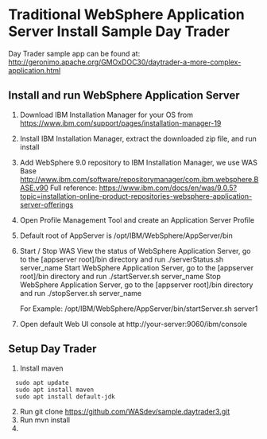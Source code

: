 # Traditional WebSphere Application Server Install Sample Day Trader  
  
  Day Trader sample app can be found at: http://geronimo.apache.org/GMOxDOC30/daytrader-a-more-complex-application.html
  
## Install and run WebSphere Application Server

  1. Download IBM Installation Manager for your OS from https://www.ibm.com/support/pages/installation-manager-19
  2. Install IBM Installation Manager, extract the downloaded zip file, and run install
  3. Add WebSphere 9.0 repository to IBM Installation Manager, we use WAS Base http://www.ibm.com/software/repositorymanager/com.ibm.websphere.BASE.v90
     Full reference: https://www.ibm.com/docs/en/was/9.0.5?topic=installation-online-product-repositories-websphere-application-server-offerings
  4. Open Profile Management Tool and create an Application Server Profile
  5. Default root of AppServer is /opt/IBM/WebSphere/AppServer/bin
  6. Start / Stop WAS
     View the status of WebSphere Application Server, go to the [appserver root]/bin directory and run ./serverStatus.sh server_name
     Start WebSphere Application Server, go to the [appserver root]/bin directory and run ./startServer.sh server_name
     Stop WebSphere Application Server, go to the [appserver root]/bin directory and run ./stopServer.sh server_name
     
     For Example: /opt/IBM/WebSphere/AppServer/bin/startServer.sh server1
     
  6. Open default Web UI console at http://your-server:9060/ibm/console

## Setup Day Trader
  
  1. Install maven
```
  sudo apt update
  sudo apt install maven
  sudo apt install default-jdk
```
  2. Run git clone https://github.com/WASdev/sample.daytrader3.git
  3. Run mvn install
  4. 


